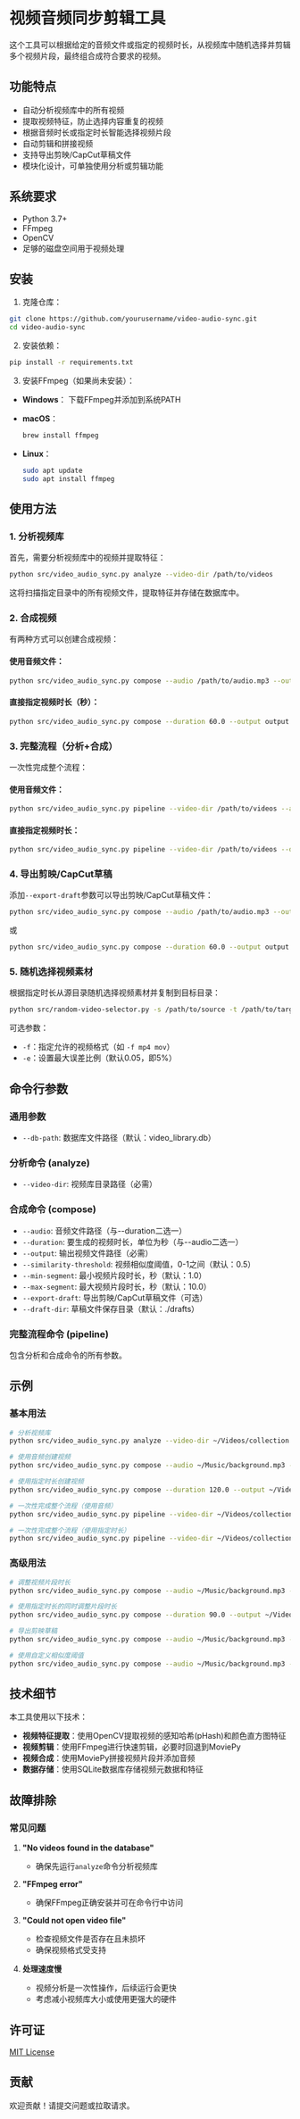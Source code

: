 # 视频音频同步剪辑工具

这个工具可以根据给定的音频文件或指定的视频时长，从视频库中随机选择并剪辑多个视频片段，最终组合成符合要求的视频。

## 功能特点

- 自动分析视频库中的所有视频
- 提取视频特征，防止选择内容重复的视频
- 根据音频时长或指定时长智能选择视频片段
- 自动剪辑和拼接视频
- 支持导出剪映/CapCut草稿文件
- 模块化设计，可单独使用分析或剪辑功能

## 系统要求

- Python 3.7+
- FFmpeg
- OpenCV
- 足够的磁盘空间用于视频处理

## 安装

1. 克隆仓库：

```bash
git clone https://github.com/yourusername/video-audio-sync.git
cd video-audio-sync
```

2. 安装依赖：

```bash
pip install -r requirements.txt
```

3. 安装FFmpeg（如果尚未安装）：

- **Windows**：
  下载FFmpeg并添加到系统PATH
  
- **macOS**：
  ```bash
  brew install ffmpeg
  ```
  
- **Linux**：
  ```bash
  sudo apt update
  sudo apt install ffmpeg
  ```

## 使用方法

### 1. 分析视频库

首先，需要分析视频库中的视频并提取特征：

```bash
python src/video_audio_sync.py analyze --video-dir /path/to/videos
```

这将扫描指定目录中的所有视频文件，提取特征并存储在数据库中。

### 2. 合成视频

有两种方式可以创建合成视频：

#### 使用音频文件：
```bash
python src/video_audio_sync.py compose --audio /path/to/audio.mp3 --output output.mp4
```

#### 直接指定视频时长（秒）：
```bash
python src/video_audio_sync.py compose --duration 60.0 --output output.mp4
```

### 3. 完整流程（分析+合成）

一次性完成整个流程：

#### 使用音频文件：
```bash
python src/video_audio_sync.py pipeline --video-dir /path/to/videos --audio /path/to/audio.mp3 --output output.mp4
```

#### 直接指定视频时长：
```bash
python src/video_audio_sync.py pipeline --video-dir /path/to/videos --duration 60.0 --output output.mp4
```

### 4. 导出剪映/CapCut草稿

添加`--export-draft`参数可以导出剪映/CapCut草稿文件：

```bash
python src/video_audio_sync.py compose --audio /path/to/audio.mp3 --output output.mp4 --export-draft --draft-dir ./drafts
```

或

```bash
python src/video_audio_sync.py compose --duration 60.0 --output output.mp4 --export-draft --draft-dir ./drafts
```

### 5. 随机选择视频素材

根据指定时长从源目录随机选择视频素材并复制到目标目录：

```bash
python src/random-video-selector.py -s /path/to/source -t /path/to/target -d 60
```

可选参数：
- `-f`：指定允许的视频格式（如 `-f mp4 mov`）
- `-e`：设置最大误差比例（默认0.05，即5%）

## 命令行参数

### 通用参数

- `--db-path`: 数据库文件路径（默认：video_library.db）

### 分析命令 (analyze)

- `--video-dir`: 视频库目录路径（必需）

### 合成命令 (compose)

- `--audio`: 音频文件路径（与--duration二选一）
- `--duration`: 要生成的视频时长，单位为秒（与--audio二选一）
- `--output`: 输出视频文件路径（必需）
- `--similarity-threshold`: 视频相似度阈值，0-1之间（默认：0.5）
- `--min-segment`: 最小视频片段时长，秒（默认：1.0）
- `--max-segment`: 最大视频片段时长，秒（默认：10.0）
- `--export-draft`: 导出剪映/CapCut草稿文件（可选）
- `--draft-dir`: 草稿文件保存目录（默认：./drafts）

### 完整流程命令 (pipeline)

包含分析和合成命令的所有参数。

## 示例

### 基本用法

```bash
# 分析视频库
python src/video_audio_sync.py analyze --video-dir ~/Videos/collection

# 使用音频创建视频
python src/video_audio_sync.py compose --audio ~/Music/background.mp3 --output ~/Videos/result.mp4

# 使用指定时长创建视频
python src/video_audio_sync.py compose --duration 120.0 --output ~/Videos/result.mp4

# 一次性完成整个流程（使用音频）
python src/video_audio_sync.py pipeline --video-dir ~/Videos/collection --audio ~/Music/background.mp3 --output ~/Videos/result.mp4

# 一次性完成整个流程（使用指定时长）
python src/video_audio_sync.py pipeline --video-dir ~/Videos/collection --duration 120.0 --output ~/Videos/result.mp4
```

### 高级用法

```bash
# 调整视频片段时长
python src/video_audio_sync.py compose --audio ~/Music/background.mp3 --output ~/Videos/result.mp4 --min-segment 2.0 --max-segment 8.0

# 使用指定时长的同时调整片段时长
python src/video_audio_sync.py compose --duration 90.0 --output ~/Videos/result.mp4 --min-segment 3.0 --max-segment 15.0

# 导出剪映草稿
python src/video_audio_sync.py compose --audio ~/Music/background.mp3 --output ~/Videos/result.mp4 --export-draft --draft-dir ~/Documents/drafts

# 使用自定义相似度阈值
python src/video_audio_sync.py compose --audio ~/Music/background.mp3 --output ~/Videos/result.mp4 --similarity-threshold 0.7
```

## 技术细节

本工具使用以下技术：

- **视频特征提取**：使用OpenCV提取视频的感知哈希(pHash)和颜色直方图特征
- **视频剪辑**：使用FFmpeg进行快速剪辑，必要时回退到MoviePy
- **视频合成**：使用MoviePy拼接视频片段并添加音频
- **数据存储**：使用SQLite数据库存储视频元数据和特征

## 故障排除

### 常见问题

1. **"No videos found in the database"**
   - 确保先运行`analyze`命令分析视频库

2. **"FFmpeg error"**
   - 确保FFmpeg正确安装并可在命令行中访问

3. **"Could not open video file"**
   - 检查视频文件是否存在且未损坏
   - 确保视频格式受支持

4. **处理速度慢**
   - 视频分析是一次性操作，后续运行会更快
   - 考虑减小视频库大小或使用更强大的硬件

## 许可证

[MIT License](LICENSE)

## 贡献

欢迎贡献！请提交问题或拉取请求。
